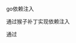 <!--
 * @Date: 2021-09-10 16:02:59
 * @LastEditors: seven sun 
 * @LastEditTime: 2021-09-10 16:03:38
 * @FilePath: /code/interview/gobase/DI/DI.md
-->

go依赖注入

通过猴子补丁实现依赖注入

通过


